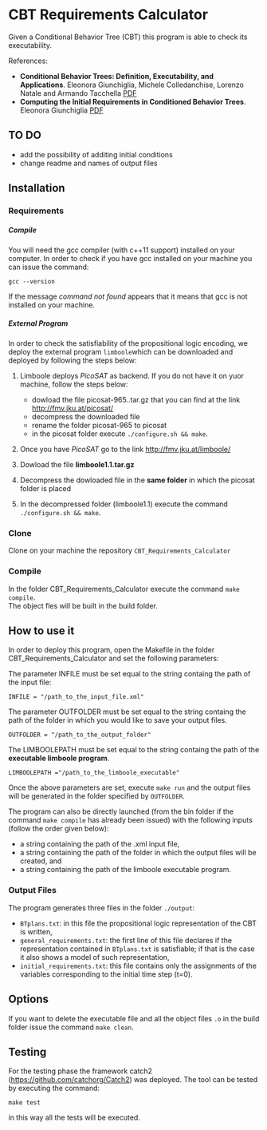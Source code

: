 # CBT Requirements Calculator

Given a Conditional Behavior Tree (CBT) this program is able to check its executability.

References:

* __Conditional Behavior Trees: Definition, Executability, and Applications__.
Eleonora Giunchiglia, Michele Colledanchise, Lorenzo Natale and Armando Tacchella [PDF](https://lornat75.github.io/papers/2019/giunchiglia-smc.pdf)
* __Computing the Initial Requirements in Conditioned Behavior Trees__.
Eleonora Giunchiglia [PDF](http://emas2018.dibris.unige.it/images/papers/EMAS18-08.pdf)

## TO DO

- add the possibility of additing initial conditions
- change readme and names of output files 

## Installation

### Requirements 

##### Compile

You will need the gcc compiler (with c++11 support) installed on your computer. 
In order to check if you have gcc installed on your machine you can issue the command:

`gcc --version`

If the message  *command not found* appears that it means that gcc is not installed on your machine.  

##### External Program 

In order to check the satisfiability of the propositional logic encoding, we deploy the external program `limboole`which can be downloaded and deployed by following the steps below:

1. Limboole deploys *PicoSAT* as backend. If you do not have it on yuor machine, follow the steps below:
     * dowload the file picosat-965..tar.gz that you can find at the link http://fmv.jku.at/picosat/
     * decompress the downloaded file
     * rename the folder picosat-965 to picosat
     * in the picosat folder execute `./configure.sh && make`.

2. Once you have *PicoSAT* go to the link http://fmv.jku.at/limboole/
3. Dowload the file **limboole1.1.tar.gz**
4. Decompress the dowloaded file in the **same folder** in which the picosat folder is placed 
5. In the decompressed folder (limboole1.1) execute the command `./configure.sh && make`.

### Clone

Clone on your machine the repository `CBT_Requirements_Calculator`

### Compile 

In the folder CBT_Requirements_Calculator execute the command `make compile`.  
The object fles will be built in the build folder. 

## How to use it

In order to deploy this program, open the Makefile in the folder CBT_Requirements_Calculator and set the following parameters:

The parameter INFILE must be set equal to the string containg the path of the input file:

`INFILE = "/path_to_the_input_file.xml"`

The parameter OUTFOLDER must be set equal to the string containg the path of the folder in which you would like to save your output files. 

`OUTFOLDER = "/path_to_the_output_folder"`

The LIMBOOLEPATH  must be set equal to the string containg the path of the **executable limboole program**. 

`LIMBOOLEPATH ="/path_to_the_limboole_executable"`

Once the above parameters are set, execute `make run` and the output files will be generated in the folder specified by `OUTFOLDER`.

The program can also be directly launched (from the bin folder if the command `make compile` has already been issued) with the following inputs (follow the order given below):
- a string containing the path of the .xml input file,
- a string containing the path of the folder in which the output files will be created, and
- a string containing the path of the limboole executable program.

### Output Files

The program generates three files in the folder `./output`:
- `BTplans.txt`: in this file the propositional logic representation of the CBT is written,
- `general_requirements.txt`: the first line of this file declares if the representation contained in `BTplans.txt` is satisfiable; if that is the case it also shows a model of such representation, 
- `initial_requirements.txt`: this file contains only the assignments of the variables corresponding to the initial time step (t=0).

## Options

If you want to delete the executable file and all the object files `.o` in the build folder issue the command `make clean`.

## Testing

For the testing phase the framework catch2 (https://github.com/catchorg/Catch2) was deployed.
The tool can be tested by executing the command:

`make test`

in this way all the tests will be executed.


